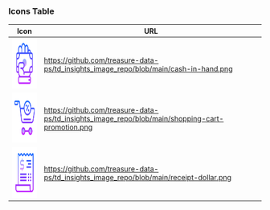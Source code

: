 ### Icons Table

| Icon| URL |
|----------|----------|
| <img src="https://github.com/treasure-data-ps/td_insights_image_repo/blob/main/cash-in-hand.png" width="100" height="100">  | https://github.com/treasure-data-ps/td_insights_image_repo/blob/main/cash-in-hand.png | 
| <img src="https://github.com/treasure-data-ps/td_insights_image_repo/blob/main/shopping-cart-promotion.png" width="100" height="100"> | https://github.com/treasure-data-ps/td_insights_image_repo/blob/main/shopping-cart-promotion.png| 
| <img src="https://github.com/treasure-data-ps/td_insights_image_repo/blob/main/receipt-dollar.png" width="100" height="100"> | https://github.com/treasure-data-ps/td_insights_image_repo/blob/main/receipt-dollar.png
